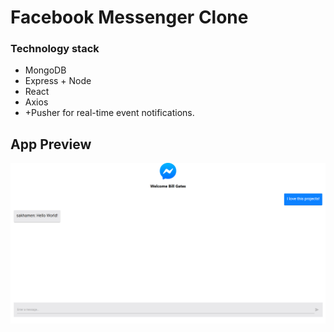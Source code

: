 # Facebook Messenger Clone

### Technology stack

* MongoDB
* Express + Node
* React
* Axios
* +Pusher for real-time event notifications.


## App Preview

![Home Page](/screenshot/messenger.png)
